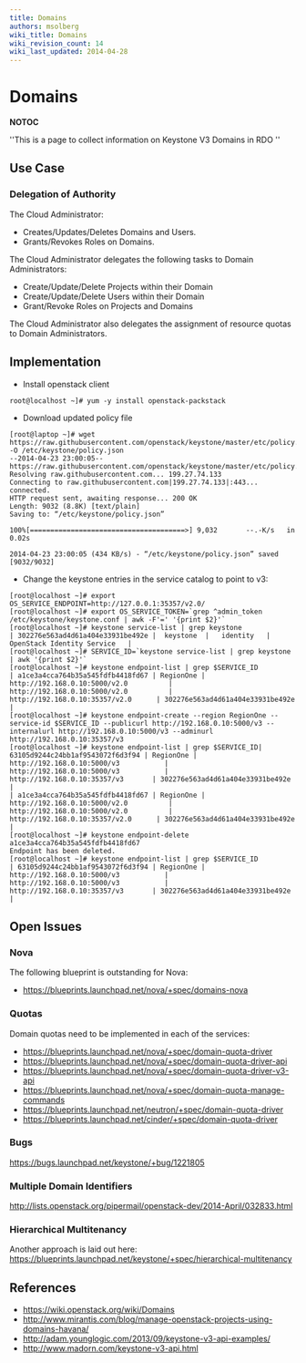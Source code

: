 ```yaml
---
title: Domains
authors: msolberg
wiki_title: Domains
wiki_revision_count: 14
wiki_last_updated: 2014-04-28
---
```


# Domains

__NOTOC__

''This is a page to collect information on Keystone V3 Domains in RDO ''

## Use Case

### Delegation of Authority

The Cloud Administrator:

*   Creates/Updates/Deletes Domains and Users.
*   Grants/Revokes Roles on Domains.

The Cloud Administrator delegates the following tasks to Domain Administrators:

*   Create/Update/Delete Projects within their Domain
*   Create/Update/Delete Users within their Domain
*   Grant/Revoke Roles on Projects and Domains

The Cloud Administrator also delegates the assignment of resource quotas to Domain Administrators.

## Implementation

*   Install openstack client

<!-- -->

    root@localhost ~]# yum -y install openstack-packstack

*   Download updated policy file

<!-- -->

    [root@laptop ~]# wget https://raw.githubusercontent.com/openstack/keystone/master/etc/policy.v3cloudsample.json  -O /etc/keystone/policy.json
    --2014-04-23 23:00:05--  https://raw.githubusercontent.com/openstack/keystone/master/etc/policy.v3cloudsample.json
    Resolving raw.githubusercontent.com... 199.27.74.133
    Connecting to raw.githubusercontent.com|199.27.74.133|:443... connected.
    HTTP request sent, awaiting response... 200 OK
    Length: 9032 (8.8K) [text/plain]
    Saving to: “/etc/keystone/policy.json”

    100%[======================================>] 9,032       --.-K/s   in 0.02s   

    2014-04-23 23:00:05 (434 KB/s) - “/etc/keystone/policy.json” saved [9032/9032]

*   Change the keystone entries in the service catalog to point to v3:

<!-- -->

    [root@localhost ~]# export OS_SERVICE_ENDPOINT=http://127.0.0.1:35357/v2.0/
    [root@localhost ~]# export OS_SERVICE_TOKEN=`grep ^admin_token /etc/keystone/keystone.conf | awk -F'=' '{print $2}'`
    [root@localhost ~]# keystone service-list | grep keystone
    | 302276e563ad4d61a404e33931be492e |  keystone  |   identity   |   OpenStack Identity Service   |
    [root@localhost ~]# SERVICE_ID=`keystone service-list | grep keystone | awk '{print $2}'`
    [root@localhost ~]# keystone endpoint-list | grep $SERVICE_ID
    | a1ce3a4cca764b35a545fdfb4418fd67 | RegionOne |         http://192.168.0.10:5000/v2.0          |         http://192.168.0.10:5000/v2.0          |       http://192.168.0.10:35357/v2.0      | 302276e563ad4d61a404e33931be492e |
    [root@localhost ~]# keystone endpoint-create --region RegionOne --service-id $SERVICE_ID --publicurl http://192.168.0.10:5000/v3 --internalurl http://192.168.0.10:5000/v3 --adminurl http://192.168.0.10:35357/v3
    [root@localhost ~]# keystone endpoint-list | grep $SERVICE_ID| 63105d9244c24bb1af9543072f6d3f94 | RegionOne |          http://192.168.0.10:5000/v3           |          http://192.168.0.10:5000/v3           |        http://192.168.0.10:35357/v3       | 302276e563ad4d61a404e33931be492e |
    | a1ce3a4cca764b35a545fdfb4418fd67 | RegionOne |         http://192.168.0.10:5000/v2.0          |         http://192.168.0.10:5000/v2.0          |       http://192.168.0.10:35357/v2.0      | 302276e563ad4d61a404e33931be492e |
    [root@localhost ~]# keystone endpoint-delete a1ce3a4cca764b35a545fdfb4418fd67
    Endpoint has been deleted.
    [root@localhost ~]# keystone endpoint-list | grep $SERVICE_ID
    | 63105d9244c24bb1af9543072f6d3f94 | RegionOne |          http://192.168.0.10:5000/v3           |          http://192.168.0.10:5000/v3           |        http://192.168.0.10:35357/v3       | 302276e563ad4d61a404e33931be492e |

## Open Issues

### Nova

The following blueprint is outstanding for Nova:

*   <https://blueprints.launchpad.net/nova/+spec/domains-nova>

### Quotas

Domain quotas need to be implemented in each of the services:

*   <https://blueprints.launchpad.net/nova/+spec/domain-quota-driver>
*   <https://blueprints.launchpad.net/nova/+spec/domain-quota-driver-api>
*   <https://blueprints.launchpad.net/nova/+spec/domain-quota-driver-v3-api>
*   <https://blueprints.launchpad.net/nova/+spec/domain-quota-manage-commands>
*   <https://blueprints.launchpad.net/neutron/+spec/domain-quota-driver>
*   <https://blueprints.launchpad.net/cinder/+spec/domain-quota-driver>

### Bugs

<https://bugs.launchpad.net/keystone/+bug/1221805>

### Multiple Domain Identifiers

<http://lists.openstack.org/pipermail/openstack-dev/2014-April/032833.html>

### Hierarchical Multitenancy

Another approach is laid out here: <https://blueprints.launchpad.net/keystone/+spec/hierarchical-multitenancy>

## References

*   <https://wiki.openstack.org/wiki/Domains>
*   <http://www.mirantis.com/blog/manage-openstack-projects-using-domains-havana/>
*   <http://adam.younglogic.com/2013/09/keystone-v3-api-examples/>
*   <http://www.madorn.com/keystone-v3-api.html>

